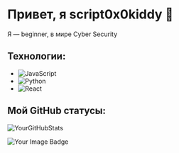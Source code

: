 # Привет, я script0x0kiddy 👋

Я — beginner, в мире Cyber Security

## Технологии:
- ![JavaScript](https://img.shields.io/badge/JavaScript-%23323330?style=flat&logo=javascript&logoColor=%23F7DF1E)
- ![Python](https://img.shields.io/badge/Python-%23323330?style=flat&logo=python&logoColor=%23F7DF1E)
- ![React](https://img.shields.io/badge/React-%23323330?style=flat&logo=react&logoColor=%23F7DF1E)

## Мой GitHub статусы:
![YourGitHubStats](https://github-readme-stats.vercel.app/api?username=yourusername&show_icons=true&hide_title=true&count_private=true&hide=prs)


<img src="https://tryhackme-badges.s3.amazonaws.com/script0x0kiddy.png" alt="Your Image Badge" />
